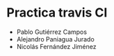 # Practica travis CI
- Pablo Gutiérrez Campos
- Alejandro Paniagua Jurado
- Nicolás Fernández Jiménez

